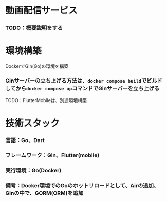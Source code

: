 # 動画配信サービス
### TODO：概要説明をする

# 環境構築
DockerでGin(Go)の環境を構築
### Ginサーバーの立ち上げる方法は、`docker compose build`でビルドしてから`docker compose up`コマンドでGinサーバーを立ち上げる

TODO：FlutterMobileは、別途環境構築

# 技術スタック

### 言語：Go、Dart
### フレームワーク：Gin、Flutter(mobile)
### 実行環境：Go(Docker)
### 備考：Docker環境でのGoのホットリロードとして、Airの追加、Ginの中で、GORM(ORM)を追加
